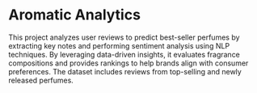 # Aromatic Analytics

This project analyzes user reviews to predict best-seller perfumes by extracting key notes and performing sentiment analysis using NLP techniques. By leveraging data-driven insights, it evaluates fragrance compositions and provides rankings to help brands align with consumer preferences. The dataset includes reviews from top-selling and newly released perfumes.
